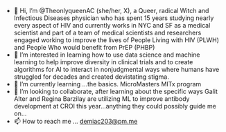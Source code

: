 - 👋 Hi, I’m @TheonlyqueenAC (she/her, X), a Queer, radical Witch and Infectious Diseases physician who has spent 15 years studying nearly every aspect of HIV and currently works in NYC and SF as a medical scientist and part of a team of medical scientists and researchers engaged working to improve the lives of People Living with HIV (PLWH) and People Who would benefit from PrEP (PHBP)
- 👀 I’m interested in learning how to use data science and machine learning to help improve diversity in clinical trials and to create algorithms for AI to interact in nonjudgmental ways where humans have struggled for decades and created devistating stigma.
- 🌱 I’m currently learning ...the basics.  MicroMasters MITx program
- 💞️ I’m looking to collaborate, after learning about the specific ways Galit Alter and Regina Barzilay are utilizing ML to improve antibody development at CROI this year...anything they could possibly guide me on...
- 📫 How to reach me ... demiac203@pm.me

<!---
TheonlyqueenAC/TheonlyqueenAC is a ✨ special ✨ repository because its `README.md` (this file) appears on your GitHub profile.
You can click the Preview link to take a look at your changes.
--->
